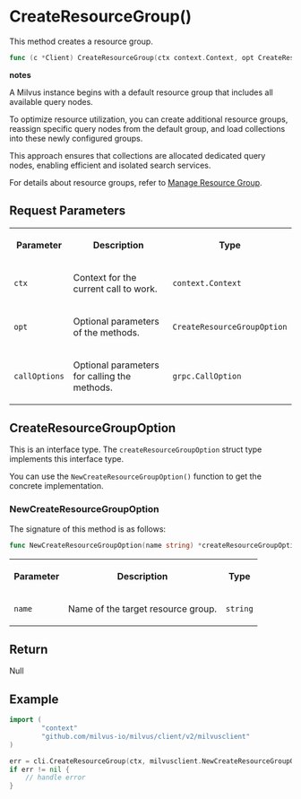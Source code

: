 # CreateResourceGroup()

This method creates a resource group.

```go
func (c *Client) CreateResourceGroup(ctx context.Context, opt CreateResourceGroupOption, callOptions ...grpc.CallOption) error
```

<div class="admonition note">

<p><b>notes</b></p>

<p>A Milvus instance begins with a default resource group that includes all available query nodes.</p>
<p>To optimize resource utilization, you can create additional resource groups, reassign specific query nodes from the default group, and load collections into these newly configured groups.</p>
<p>This approach ensures that collections are allocated dedicated query nodes, enabling efficient and isolated search services.</p>
<p>For details about resource groups, refer to <a href="https://milvus.io/docs/resource_group.md#Manage-Resource-Groups">Manage Resource Group</a>.</p>

</div>

## Request Parameters

<table>
   <tr>
     <th><p>Parameter</p></th>
     <th><p>Description</p></th>
     <th><p>Type</p></th>
   </tr>
   <tr>
     <td><p><code>ctx</code></p></td>
     <td><p>Context for the current call to work.</p></td>
     <td><p><code>context.Context</code></p></td>
   </tr>
   <tr>
     <td><p><code>opt</code></p></td>
     <td><p>Optional parameters of the methods.</p></td>
     <td><p><code>CreateResourceGroupOption</code></p></td>
   </tr>
   <tr>
     <td><p><code>callOptions</code></p></td>
     <td><p>Optional parameters for calling the methods.</p></td>
     <td><p><code>grpc.CallOption</code></p></td>
   </tr>
</table>

## CreateResourceGroupOption

This is an interface type. The `createResourceGroupOption` struct type implements this interface type. 

You can use the `NewCreateResourceGroupOption()` function to get the concrete implementation.

### NewCreateResourceGroupOption

The signature of this method is as follows:

```go
func NewCreateResourceGroupOption(name string) *createResourceGroupOption
```

<table>
   <tr>
     <th><p>Parameter</p></th>
     <th><p>Description</p></th>
     <th><p>Type</p></th>
   </tr>
   <tr>
     <td><p><code>name</code></p></td>
     <td><p>Name of the target resource group.</p></td>
     <td><p><code>string</code></p></td>
   </tr>
</table>

## Return

Null

## Example

```go
import (
        "context"
        "github.com/milvus-io/milvus/client/v2/milvusclient"
)

err = cli.CreateResourceGroup(ctx, milvusclient.NewCreateResourceGroupOption("my_rg"))
if err != nil {
    // handle error
}
```

